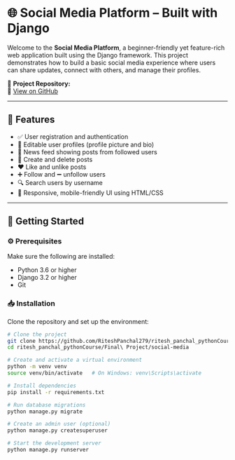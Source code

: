 # 🌐 Social Media Platform – Built with Django

Welcome to the **Social Media Platform**, a beginner-friendly yet feature-rich web application built using the Django framework. This project demonstrates how to build a basic social media experience where users can share updates, connect with others, and manage their profiles.

📁 **Project Repository:**  
🔗 [View on GitHub](https://github.com/RiteshPanchal279/ritesh_panchal_pythonCourse/tree/main/Final%20Project/social-media)

---

## 🧩 Features

- ✅ User registration and authentication
- 👤 Editable user profiles (profile picture and bio)
- 📰 News feed showing posts from followed users
- 📝 Create and delete posts
- ❤️ Like and unlike posts
- ➕ Follow and ➖ unfollow users
- 🔍 Search users by username
- 📱 Responsive, mobile-friendly UI using HTML/CSS

---

## 🚀 Getting Started

### ⚙️ Prerequisites

Make sure the following are installed:

- Python 3.6 or higher
- Django 3.2 or higher
- Git

### 📥 Installation

Clone the repository and set up the environment:

```bash
# Clone the project
git clone https://github.com/RiteshPanchal279/ritesh_panchal_pythonCourse.git
cd ritesh_panchal_pythonCourse/Final\ Project/social-media

# Create and activate a virtual environment
python -m venv venv
source venv/bin/activate   # On Windows: venv\Scripts\activate

# Install dependencies
pip install -r requirements.txt

# Run database migrations
python manage.py migrate

# Create an admin user (optional)
python manage.py createsuperuser

# Start the development server
python manage.py runserver
